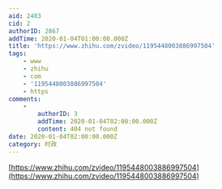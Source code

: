 ```yaml
---
aid: 2403
cid: 2
authorID: 2867
addTime: 2020-01-04T01:00:00.000Z
title: 'https://www.zhihu.com/zvideo/1195448003886997504'
tags:
    - www
    - zhihu
    - com
    - '1195448003886997504'
    - https
comments:
    -
        authorID: 3
        addTime: 2020-01-04T02:00:00.000Z
        content: 404 not found
date: 2020-01-04T02:00:00.000Z
category: 时政
---
```


[https://www.zhihu.com/zvideo/1195448003886997504](https://www.zhihu.com/zvideo/1195448003886997504)
